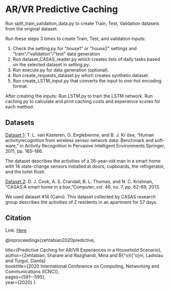 # AR/VR Predictive Caching

Run split_train_validation_data.py to create Train, Test, Validation datasets from the original dataset.

Run these steps 3 times to create Train, Test, and validation inputs:

1. Check the setting.py for "house1" or "house2" settings and "train"/"validation"/"test" data generation
2. Run dataset_CASAS_reader.py which creates lists of daily tasks based on the selected dataset in setting.py.
3. Run execute.py for data generation (optional).
4. Run create_requests_dataset.py which creates synthetic dataset.
5. Run create_LSTM_input.py that converts the input to one-hot encoding format.

After creating the inputs:
Run LSTM.py to train the LSTM network.
Run caching.py to calculate and print caching costs and experience scores for each method. 

## Datasets

[Dataset 1](http://sites.google.com/site/tim0306/): 
T. L. van  Kasteren, G. Englebienne, and B. J.  Kr ̈ose, “Human activityrecognition  from  wireless  sensor  network  data:  Benchmark  and  soft-ware,”  in Activity  Recognition  in  Pervasive  Intelligent  Environments.Springer, 2011, pp. 165–186.

The dataset describes the activities of a 26-year-old man in a smart home with 14 state-change sensors installed at doors, cupboards, the refrigerator, and the toilet flush.

[Dataset 2](http://casas.wsu.edu/datasets/): 
D. J. Cook, A. S. Crandall, B. L. Thomas, and N. C. Krishnan, “CASAS:A smart home in a box,”Computer, vol. 46, no. 7, pp. 62–69, 2013.

We used dataset #14 (Cairo). This dataset collected by CASAS research group describes the activities of 2 residents in an apartment for 57 days.

## Citation

Link: [Here](https://ieeexplore.ieee.org/abstract/document/9049692)

@inproceedings{zehtabian2020predictive,

  title={Predictive Caching for AR/VR Experiences in a Household Scenario},  
  author={Zehtabian, Sharare and Razghandi, Mina and B{\"o}l{\"o}ni, Ladislau and Turgut, Damla}  
  booktitle={2020 International Conference on Computing, Networking and Communications (ICNC)},  
  pages={591--595},  
  year={2020}
}
